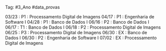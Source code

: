 Tag: #3_Ano #data_provas

03/23 : P1 : Processamento Digital de Imagens
04/17 : P1 : Engenharia de Software I
04/28 : P1 : Banco de Dados I
06/16 : P2 : Banco de Dados I
06/17 : T1 : Banco de Dados I
06/18 : P2 : Processamento Digital de Imagens
06/25 : P3 : Processamento Digital de Imagens
06/30 : EX : Banco de Dados I
06/30 : P2 : Engenharia de Software I
07/02 : EX : Processamento Digital de Imagens